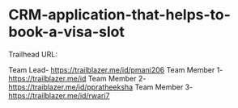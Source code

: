# CRM-application-that-helps-to-book-a-visa-slot

Trailhead URL:

Team Lead-	https://trailblazer.me/id/pmani206
Team Member 1-https://trailblazer.me/id
Team Member 2-https://traiblazer.me/id/ppratheeksha
Team Member 3-https://trailblazer.me/id/rwari7
